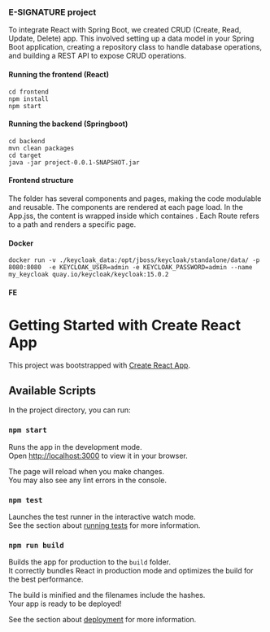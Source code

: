 ### E-SIGNATURE project

To integrate React with Spring Boot, we created CRUD (Create, Read, Update, Delete) app. This involved setting up a data model in your Spring Boot application, creating a repository class to handle database operations, and building a REST API to expose CRUD operations.

#### Running the frontend (React)

```
cd frontend  
npm install
npm start   
```

#### Running the backend (Springboot)
```
cd backend
mvn clean packages
cd target
java -jar project-0.0.1-SNAPSHOT.jar
```

#### Frontend structure

The folder has several components and pages, making the code modulable and reusable. The components are rendered at each page load. In the App.jss, the content is wrapped inside <Router> which containes <Routes>. Each Route refers to a path and renders a specific page. 

#### Docker
```
docker run -v ./keycloak_data:/opt/jboss/keycloak/standalone/data/ -p 8080:8080  -e KEYCLOAK_USER=admin -e KEYCLOAK_PASSWORD=admin --name my_keycloak quay.io/keycloak/keycloak:15.0.2
```

#### FE

# Getting Started with Create React App

This project was bootstrapped with [Create React App](https://github.com/facebook/create-react-app).

## Available Scripts

In the project directory, you can run:

### `npm start`

Runs the app in the development mode.\
Open [http://localhost:3000](http://localhost:3000) to view it in your browser.

The page will reload when you make changes.\
You may also see any lint errors in the console.

### `npm test`

Launches the test runner in the interactive watch mode.\
See the section about [running tests](https://facebook.github.io/create-react-app/docs/running-tests) for more information.

### `npm run build`

Builds the app for production to the `build` folder.\
It correctly bundles React in production mode and optimizes the build for the best performance.

The build is minified and the filenames include the hashes.\
Your app is ready to be deployed!

See the section about [deployment](https://facebook.github.io/create-react-app/docs/deployment) for more information.